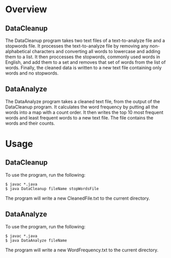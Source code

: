 # Overview
## DataCleanup
The DataCleanup program takes two text files of a text-to-analyze file and a stopwords file. It processes the text-to-analyze file by removing any non-alphabetical characters and converting all words to lowercase and adding them to a list. It then proccesses the stopwords, commonly used words in English, and add them to a set and removes that set of words from the list of words. Finally, the cleaned data is written to a new text file containing only words and no stopwords.

## DataAnalyze
The DataAnalyze program takes a cleaned text file, from the output of the DataCleanup program. It calculates the word frequency by putting all the words into a map with a count order. It then writes the top 10 most frequent words and least frequent words to a new text file. The file contains the words and their counts.

# Usage
## DataCleanup
To use the program, run the following:
  ```
  $ javac *.java
  $ java DataCleanup fileName stopWordsFile
  ```
The program will write a new CleanedFile.txt to the current directory.

## DataAnalyze
To use the program, run the following:
  ```
  $ javac *.java
  $ java DataAnalyze fileName
  ```
The program will write a new WordFrequency.txt to the current directory.
